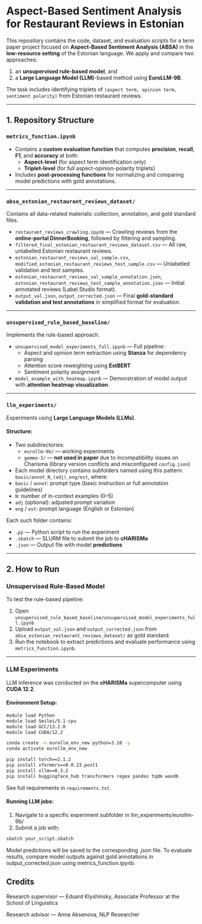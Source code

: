 # Aspect-Based Sentiment Analysis for Restaurant Reviews in Estonian

This repository contains the code, dataset, and evaluation scripts for a term paper project focused on **Aspect-Based Sentiment Analysis (ABSA)** in the **low-resource setting** of the Estonian language. We apply and compare two approaches:  
1. an **unsupervised rule-based model**, and  
2. a **Large Language Model (LLM)**-based method using **EuroLLM-9B**.

The task includes identifying triplets of `(aspect term, opinion term, sentiment polarity)` from Estonian restaurant reviews.

---

## 1. Repository Structure

### `metrics_function.ipynb`
- Contains a **custom evaluation function** that computes **precision**, **recall**, **F1**, and **accuracy** at both:
  - **Aspect-level** (for aspect term identification only)
  - **Triplet-level** (for full aspect-opinion-polarity triplets)
- Includes **post-processing functions** for normalizing and comparing model predictions with gold annotations.

---

### `absa_estonian_restaurant_reviews_dataset/`
Contains all data-related materials: collection, annotation, and gold standard files.

- `restaurant_reviews_crawling.ipynb` — Crawling reviews from the **online-portal DinnerBooking**, followed by filtering and sampling.
- `filtered_final_estonian_restaurant_reviews_dataset.csv` — All raw, unlabelled Estonian restaurant reviews.
- `estonian_restaurant_reviews_val_sample.csv`, `modified_estonian_restaurant_reviews_test_sample.csv` — Unlabelled validation and test samples.
- `estonian_restaurant_reviews_val_sample_annotation.json`, `estonian_restaurant_reviews_test_sample_annotation.json` — Initial annotated reviews (Label Studio format).
- `output_val.json`, `output_corrected.json` — Final **gold-standard validation and test annotations** in simplified format for evaluation.

---

### `unsupervised_rule_based_baseline/`
Implements the rule-based approach.

- `unsupervised_model_experiments_full.ipynb` — Full pipeline:
  - Aspect and opinion term extraction using **Stanza** for dependency parsing
  - Attention score reweighting using **EstBERT**
  - Sentiment polarity assignment
- `model_example_with_heatmap.ipynb` — Demonstration of model output with **attention heatmap visualization**.

---

### `llm_experiments/`
Experiments using **Large Language Models (LLMs)**.

#### Structure:
- Two subdirectories:
  - `eurollm-9b/` — working experiments
  - `gemma-3/` — **not used in paper** due to incompatibility issues on Charisma (library version conflicts and misconfigured `config.json`)
- Each model directory contains subfolders named using this pattern: `basic/annot_N_(adj)_eng/est`,
where:
- `basic` / `annot`: prompt type (basic instruction or full annotation guidelines)
- `N`: number of in-context examples (0–5)
- `adj` (optional): adjusted prompt variation
- `eng` / `est`: prompt language (English or Estonian)

Each such folder contains:
- `.py` — Python script to run the experiment
- `.sbatch` — SLURM file to submit the job to **cHARISMa**
- `.json` — Output file with model **predictions**

---

## 2. How to Run

### Unsupervised Rule-Based Model
To test the rule-based pipeline:
1. Open `unsupervised_rule_based_baseline/unsupervised_model_experiments_full.ipynb`
2. Upload `output_val.json` and `output_corrected.json` from `absa_estonian_restaurant_reviews_dataset/` as gold standard.
3. Run the notebook to extract predictions and evaluate performance using `metrics_function.ipynb`.

---

### LLM Experiments

LLM inference was conducted on the **cHARISMa** supercomputer using **CUDA 12.2**.  

#### Environment Setup:
```bash
module load Python
module load Smilei/5.1-cpu
module load GCC/13.2.0
module load CUDA/12.2

conda create -n eurollm_env_new python=3.10 -y
conda activate eurollm_env_new

pip install torch==2.1.2
pip install xformers==0.0.23.post1
pip install vllm==0.3.2
pip install huggingface_hub transformers regex pandas tqdm wandb
```
See full requirements in `requirements.txt`.

#### Running LLM jobs:
1. Navigate to a specific experiment subfolder in llm_experiments/eurollm-9b/
2. Submit a job with:
```bash
sbatch your_script.sbatch
```
Model predictions will be saved to the corresponding .json file.
To evaluate results, compare model outputs against gold annotations in output_corrected.json using metrics_function.ipynb.

## Credits
Research supervisor — Eduard Klyshinsky, Associate Professor at the School of Linguistics

Research advisor — Anna Aksenova, NLP Researcher
